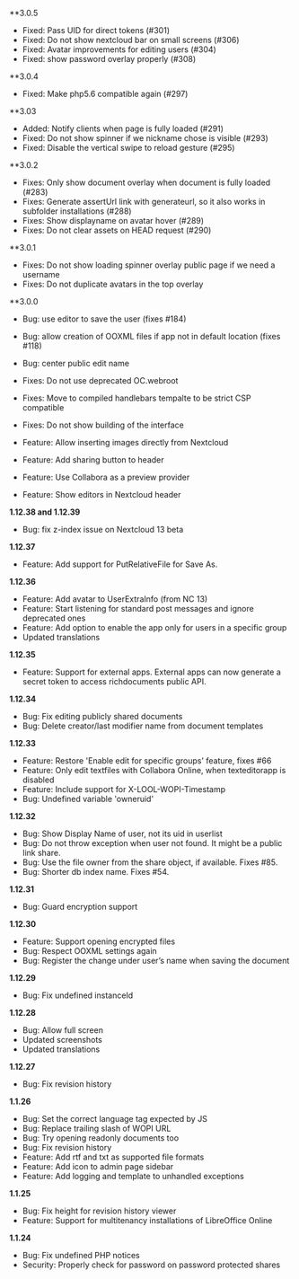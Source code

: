 **3.0.5
- Fixed: Pass UID for direct tokens (#301)
- Fixed: Do not show nextcloud bar on small screens (#306)
- Fixed: Avatar improvements for editing users (#304)
- Fixed: show password overlay properly (#308)

**3.0.4
- Fixed: Make php5.6 compatible again (#297)

**3.03
- Added: Notify clients when page is fully loaded (#291)
- Fixed: Do not show spinner if we nickname chose is visible (#293)
- Fixed:  Disable the vertical swipe to reload gesture (#295)

**3.0.2
- Fixes: Only show document overlay when document is fully loaded (#283)
- Fixes: Generate assertUrl link with generateurl, so it also works in subfolder installations (#288)
- Fixes: Show displayname on avatar hover (#289)
- Fixes: Do not clear assets on HEAD request (#290)

**3.0.1
- Fixes: Do not show loading spinner overlay public page if we need a username
- Fixes: Do not duplicate avatars in the top overlay

**3.0.0
- Bug: use editor to save the user (fixes #184)
- Bug: allow creation of OOXML files if app not in default location (fixes #118)
- Bug: center public edit name

- Fixes: Do not use deprecated OC.webroot
- Fixes: Move to compiled handlebars tempalte to be strict CSP compatible
- Fixes: Do not show building of the interface

- Feature: Allow inserting images directly from Nextcloud
- Feature: Add sharing button to header
- Feature: Use Collabora as a preview provider
- Feature: Show editors in Nextcloud header


**1.12.38 and 1.12.39**
- Bug: fix z-index issue on Nextcloud 13 beta

**1.12.37**
- Feature: Add support for PutRelativeFile for Save As.

**1.12.36**
- Feature: Add avatar to UserExtraInfo (from NC 13)
- Feature: Start listening for standard post messages and ignore deprecated ones
- Feature: Add option to enable the app only for users in a specific group
- Updated translations

**1.12.35**
- Feature: Support for external apps. External apps can now generate a secret token to access richdocuments public API.

**1.12.34**
- Bug: Fix editing publicly shared documents
- Bug: Delete creator/last modifier name from document templates

**1.12.33**
- Feature: Restore 'Enable edit for specific groups' feature, fixes #66
- Feature: Only edit textfiles with Collabora Online, when texteditorapp is disabled
- Feature: Include support for X-LOOL-WOPI-Timestamp
- Bug: Undefined variable 'owneruid'

**1.12.32**
- Bug: Show Display Name of user, not its uid in userlist
- Bug: Do not throw exception when user not found. It might be a public link share.
- Bug: Use the file owner from the share object, if available. Fixes #85.
- Bug: Shorter db index name. Fixes #54.

**1.12.31**
- Bug: Guard encryption support

**1.12.30**
- Feature: Support opening encrypted files
- Bug: Respect OOXML settings again
- Bug: Register the change under user’s name when saving the document

**1.12.29**
- Bug: Fix undefined instanceId

**1.12.28**
- Bug: Allow full screen
- Updated screenshots
- Updated translations

**1.12.27**
- Bug: Fix revision history

**1.1.26**
- Bug: Set the correct language tag expected by JS
- Bug: Replace trailing slash of WOPI URL
- Bug: Try opening readonly documents too
- Bug: Fix revision history
- Feature: Add rtf and txt as supported file formats
- Feature: Add icon to admin page sidebar
- Feature: Add logging and template to unhandled exceptions

**1.1.25**
- Bug: Fix height for revision history viewer
- Feature: Support for multitenancy installations of LibreOffice Online

**1.1.24**
- Bug: Fix undefined PHP notices
- Security: Properly check for password on password protected shares
